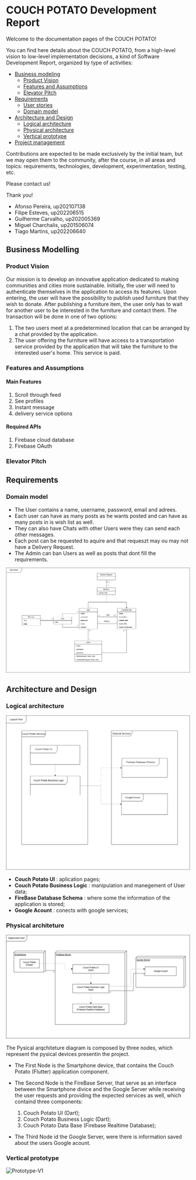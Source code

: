 # COUCH POTATO Development Report

Welcome to the documentation pages of the COUCH POTATO!

You can find here details about the COUCH POTATO, from a high-level vision to low-level implementation decisions, a kind of Software Development Report, organized by type of activities:

- [Business modeling](#Business-Modelling)
  - [Product Vision](#Product-Vision)
  - [Features and Assumptions](#Features-and-Assumptions)
  - [Elevator Pitch](#Elevator-pitch)
- [Requirements](#Requirements)
  - [User stories](#User-stories)
  - [Domain model](#Domain-model)
- [Architecture and Design](#Architecture-And-Design)
  - [Logical architecture](#Logical-Architecture)
  - [Physical architecture](#Physical-Architecture)
  - [Vertical prototype](#Vertical-Prototype)
- [Project management](#Project-Management)

Contributions are expected to be made exclusively by the initial team, but we may open them to the community, after the course, in all areas and topics: requirements, technologies, development, experimentation, testing, etc.

Please contact us!

Thank you!

- Afonso Pereira, up202107138
- Filipe Esteves, up202206515
- Guilherme Carvalho, up202005369
- Miguel Charchalis, up201506074
- Tiago Martins, up202206640

## Business Modelling

### Product Vision

Our mission is to develop an innovative application dedicated to making communities and cities more sustainable. Initially, the user will need to authenticate themselves in the application to access its features. Upon entering, the user will have the possibility to publish used furniture that they wish to donate. After publishing a furniture item, the user only has to wait for another user to be interested in the furniture and contact them. The transaction will be done in one of two options:

1. The two users meet at a predetermined location that can be arranged by a chat provided by the application.
2. The user offering the furniture will have access to a transportation service provided by the application that will take the furniture to the interested user's home. This service is paid.

### Features and Assumptions

#### Main Features

1. Scroll through feed
2. See profiles
3. Instant message
4. delivery service options

#### Required APIs

1. Firebase cloud database
2. Firebase OAuth

### Elevator Pitch

## Requirements

### Domain model

- The User contains a name, username, password, email and adrees.
- Each user can have as many posts as he wants posted and can have as many posts in is wish list as well.
- They can also have Chats with other Users were they can send each other messages.
- Each post can be requested to aquire and that requeszt may ou may not have a Delivery Request.
- The Admin can ban Users as well as posts that dont fill the requirements.

![Logical architecture UML](./Assets/Domain%20Modeling.drawio.png)

## Architecture and Design

### Logical architecture

![Logical architecture UML](./Assets/Logical%20architecture.drawio.png)

- **Couch Potato UI** : aplication pages;
- **Couch Potato Business Logic** : manipulation and manegement of User data;
- **FireBase Database Schema** : where some the information of the application is stored;
- **Google Acount** : conects with google services;

### Physical architeture

![Phiysical architeture UML](./Assets/Physical%20architecture.drawio.png)

The Pysical arqchiteture diagram is composed by three nodes, which represent the pysical devices presentin the project.

- The First Node is the Smartphone device, that contains the Couch Potato (Flutter) application component.

- The Second Node is the FireBase Server, that serve as an interface between the Smartphone divice and the Google Server while receiving the user requests and providing the expected services as well, which containd three components:

  1. Couch Potato UI (Dart);
  2. Couch Potato Business Logic (Dart);
  3. Couch Potato Data Base (Firebase Realtime Database);

- The Third Node id the Google Server, were there is information saved about the users Google acount.

### Vertical prototype

![Prototype-V1](./Assets/acceptance_test.gif)